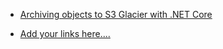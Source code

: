 - [Archiving objects to S3 Glacier with .NET Core](https://medium.com/@warkiringoda/archiving-objects-to-s3-glacier-with-net-core-84a80da8f032)

- [Add your links here....](#)
